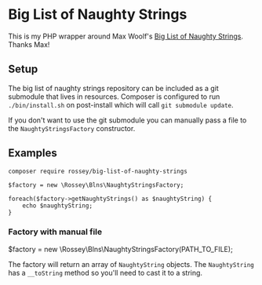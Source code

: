 # Big List of Naughty Strings
This is my PHP wrapper around Max Woolf's [Big List of Naughty Strings](https://github.com/minimaxir/big-list-of-naughty-strings). Thanks Max!

## Setup
The big list of naughty strings repository can be included as a git submodule that lives in resources.
Composer is configured to run `./bin/install.sh` on post-install which will call `git submodule update`.

If you don't want to use the git submodule you can manually pass a file to the `NaughtyStringsFactory` constructor.

## Examples

    composer require rossey/big-list-of-naughty-strings

    $factory = new \Rossey\Blns\NaughtyStringsFactory;

    foreach($factory->getNaughtyStrings() as $naughtyString) {
        echo $naughtyString;
    }

### Factory with manual file

   $factory = new \Rossey\Blns\NaughtyStringsFactory(PATH_TO_FILE);

The factory will return an array of `NaughtyString` objects. The `NaughtyString` has a `__toString` method so you'll need to cast it to a string.